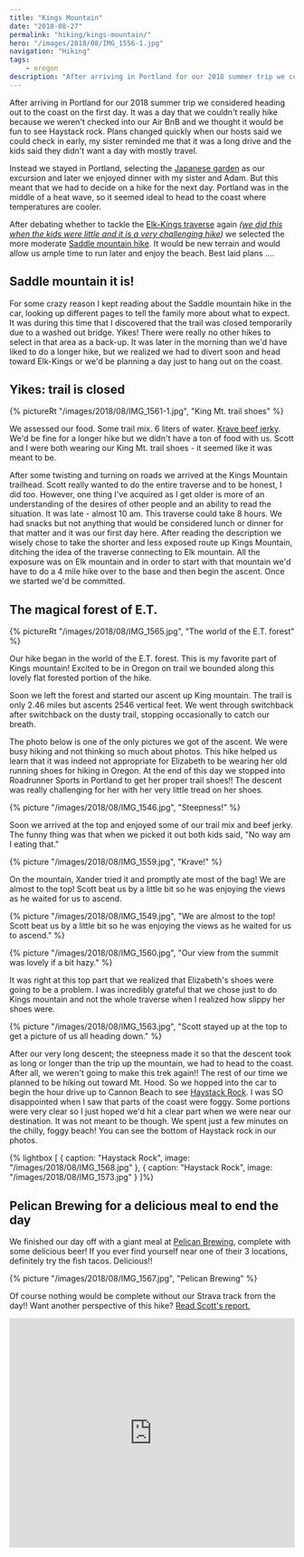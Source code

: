 ```yaml
---
title: "Kings Mountain"
date: "2018-08-27"
permalink: "hiking/kings-mountain/"
hero: "/images/2018/08/IMG_1556-1.jpg"
navigation: "Hiking"
tags:
    - oregon
description: "After arriving in Portland for our 2018 summer trip we considered heading out to the coast on the first day. It was a day that we couldn't really hike because we weren't checked into our Air BnB and we thought it would be fun to see Haystack rock."
---
```


After arriving in Portland for our 2018 summer trip we considered heading out to the coast on the first day. It was a day that we couldn't really hike because we weren't checked into our Air BnB and we thought it would be fun to see Haystack rock. Plans changed quickly when our hosts said we could check in early, my sister reminded me that it was a long drive and the kids said they didn't want a day with mostly travel.

Instead we stayed in Portland, selecting the [Japanese garden](https://japanesegarden.org/) as our excursion and later we enjoyed dinner with my sister and Adam. But this meant that we had to decide on a hike for the next day. Portland was in the middle of a heat wave, so it seemed ideal to head to the coast where temperatures are cooler.

After debating whether to tackle the [Elk-Kings traverse](https://www.oregonhikers.org/field_guide/Elk_Mountain-Kings_Mountain_Loop_Hike) again _([we did this when the kids were little and it is a very challenging hike](/hiking/elk-kings/))_ we selected the more moderate [Saddle mountain hike](https://oregonstateparks.org/index.cfm?do=parkPage.dsp_parkPage&parkId=140). It would be new terrain and would allow us ample time to run later and enjoy the beach. Best laid plans ....

## Saddle mountain it is!

For some crazy reason I kept reading about the Saddle mountain hike in the car, looking up different pages to tell the family more about what to expect. It was during this time that I discovered that the trail was closed temporarily due to a washed out bridge. Yikes! There were really no other hikes to select in that area as a back-up. It was later in the morning than we'd have liked to do a longer hike, but we realized we had to divert soon and head toward Elk-Kings or we'd be planning a day just to hang out on the coast.

## Yikes: trail is closed

{% pictureRt "/images/2018/08/IMG_1561-1.jpg", "King Mt. trail shoes" %}

We assessed our food. Some trail mix. 6 liters of water. [Krave beef jerky](https://www.kravejerky.com/?gclid=CjwKCAjwwo7cBRBwEiwAMEoXPL3kMbv6ooqNqfSPhkfXgoJsmZdmAgc0vViWNINYNTa00yz3c2pkHxoC1WUQAvD_BwE). We'd be fine for a longer hike but we didn't have a ton of food with us. Scott and I were both wearing our King Mt. trail shoes - it seemed like it was meant to be.

After some twisting and turning on roads we arrived at the Kings Mountain trailhead. Scott really wanted to do the entire traverse and to be honest, I did too. However, one thing I've acquired as I get older is more of an understanding of the desires of other people and an ability to read the situation. It was late - almost 10 am. This traverse could take 8 hours. We had snacks but not anything that would be considered lunch or dinner for that matter and it was our first day here. After reading the description we wisely chose to take the shorter and less exposed route up Kings Mountain, ditching the idea of the traverse connecting to Elk mountain. All the exposure was on Elk mountain and in order to start with that mountain we'd have to do a 4 mile hike over to the base and then begin the ascent. Once we started we'd be committed.

## The magical forest of E.T.

{% pictureRt "/images/2018/08/IMG_1565.jpg", "The world of the E.T. forest" %}

Our hike began in the world of the E.T. forest. This is my favorite part of Kings mountain! Excited to be in Oregon on trail we bounded along this lovely flat forested portion of the hike. 

Soon we left the forest and started our ascent up King mountain. The trail is only 2.46 miles but ascents 2546 vertical feet. We went through switchback after switchback on the dusty trail, stopping occasionally to catch our breath.

The photo below is one of the only pictures we got of the ascent. We were busy hiking and not thinking so much about photos. This hike helped us learn that it was indeed not appropriate for Elizabeth to be wearing her old running shoes for hiking in Oregon. At the end of this day we stopped into Roadrunner Sports in Portland to get her proper trail shoes!! The descent was really challenging for her with her very little tread on her shoes.

{% picture "/images/2018/08/IMG_1546.jpg", "Steepness!" %}

Soon we arrived at the top and enjoyed some of our trail mix and beef jerky. The funny thing was that when we picked it out both kids said, "No way am I eating that." 

{% picture "/images/2018/08/IMG_1559.jpg", "Krave!" %}

On the mountain, Xander tried it and promptly ate most of the bag! We are almost to the top! Scott beat us by a little bit so he was enjoying the views as he waited for us to ascend.

{% picture "/images/2018/08/IMG_1549.jpg", "We are almost to the top! Scott beat us by a little bit so he was enjoying the views as he waited for us to ascend." %}

{% picture "/images/2018/08/IMG_1560.jpg", "Our view from the summit was lovely if a bit hazy." %}

It was right at this top part that we realized that Elizabeth's shoes were going to be a problem. I was incredibly grateful that we chose just to do Kings mountain and not the whole traverse when I realized how slippy her shoes were.

{% picture "/images/2018/08/IMG_1563.jpg", "Scott stayed up at the top to get a picture of us all heading down." %}

After our very long descent; the steepness made it so that the descent took as long or longer than the trip up the mountain, we had to head to the coast. After all, we weren't going to make this trek again!! The rest of our time we planned to be hiking out toward Mt. Hood. So we hopped into the car to begin the hour drive up to Cannon Beach to see [Haystack Rock](http://www.cannonbeach.org/explore/Haystack-Rock-in-Cannon-Beach-Oregon). I was SO disappointed when I saw that parts of the coast were foggy. Some portions were very clear so I just hoped we'd hit a clear part when we were near our destination. It was not meant to be though. We spent just a few minutes on the chilly, foggy beach! You can see the bottom of Haystack rock in our photos.

{% lightbox [
    { caption: "Haystack Rock", image: "/images/2018/08/IMG_1568.jpg" },
    { caption: "Haystack Rock", image: "/images/2018/08/IMG_1573.jpg" }
]%}

## Pelican Brewing for a delicious meal to end the day

We finished our day off with a giant meal at [Pelican Brewing](https://pelicanbrewing.com/), complete with some delicious beer! If you ever find yourself near one of their 3 locations, definitely try the fish tacos. Delicious!!

{% picture "/images/2018/08/IMG_1567.jpg", "Pelican Brewing" %}

Of course nothing would be complete without our Strava track from the day!! Want another perspective of this hike? [Read Scott's report.](https://scottpdawson.com/kings-mountain/)

<iframe src="https://www.strava.com/activities/1765096699/embed/b2e6d72b00f34d5a3959709eea8b0a03a003f882" width="100%" height="405" frameborder="0" scrolling="no"></iframe>
